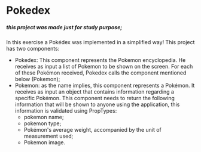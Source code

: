 # Pokedex 
##### this project was made just for study purpose;
In this exercise a Pokédex was implemented in a simplified way!
This project has two components:
- Pokedex: This component represents the Pokemon encyclopedia. He receives as input a list of Pokemon to be shown on the screen. For each of these Pokémon received, Pokedex calls the component mentioned below (Pokemon);
- Pokemon: as the name implies, this component represents a Pokémon. It receives as input an object that contains information regarding a specific Pokémon. This component needs to return the following information that will be shown to anyone using the application, this information is validated using PropTypes:
  - pokemon name;
  - pokemon type;
  - Pokémon's average weight, accompanied by the unit of measurement used;
  - Pokemon image.

